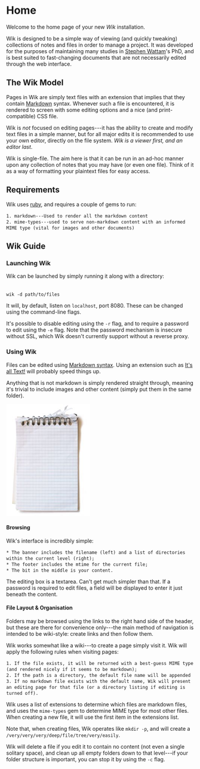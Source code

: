 Home
====

Welcome to the home page of your new *Wik* installation.

Wik is designed to be a simple way of viewing (and quickly tweaking) collections of notes and files in order to manage a project.  It was developed for the purposes of maintaining many studies in [Stephen Wattam](http://stephenwattam.com)'s PhD, and is best suited to fast-changing documents that are not necessarily edited through the web interface.


The Wik Model
-------------
Pages in Wik are simply text files with an extension that implies that they contain [Markdown](http://daringfireball.net/projects/markdown/) syntax.  Whenever such a file is encountered, it is rendered to screen with some editing options and a nice (and print-compatible) CSS file.  

Wik is *not* focused on editing pages---it has the ability to create and modify text files in a simple manner, but for all major edits it is recommended to use your own editor, directly on the file system.  *Wik is a viewer first, and an editor last*.

Wik is single-file.  The aim here is that it can be run in an ad-hoc manner upon any collection of notes that you may have (or even one file).  Think of it as a way of formatting your plaintext files for easy access.

Requirements
------------
Wik uses [ruby](http://www.ruby-lang.org/en/), and requires a couple of gems to run:

    1. markdown---Used to render all the markdown content
    2. mime-types---used to serve non-markdown content with an informed MIME type (vital for images and other documents)

Wik Guide
---------

### Launching Wik
Wik can be launched by simply running it along with a directory:

<code>
wik -d path/to/files
</code>

It will, by default, listen on `localhost`, port 8080.  These can be changed using the command-line flags.  

It's possible to disable editing using the `-r` flag, and to require a password to edit using the `-e` flag.  Note that the password mechanism is insecure without SSL, which Wik doesn't currently support without a reverse proxy.

### Using Wik
Files can be edited using [Markdown syntax](syntax).  Using an extension such as [It's all Text!](https://addons.mozilla.org/en-US/firefox/addon/its-all-text/) will probably speed things up.

Anything that is not markdown is simply rendered straight through, meaning it's trivial to include images and other content (simply put them in the same folder).

![A visual metaphor](notes.jpg)

#### Browsing
Wik's interface is incredibly simple:

    * The banner includes the filename (left) and a list of directories within the current level (right);
    * The footer includes the mtime for the current file;
    * The bit in the middle is your content.

The editing box is a textarea.  Can't get much simpler than that.  If a password is required to edit files, a field will be displayed to enter it just beneath the content.

#### File Layout & Organisation
Folders may be browsed using the links to the right hand side of the header, but these are there for convenience only---the main method of navigation is intended to be wiki-style: create links and then follow them.  

Wik works somewhat like a wiki---to create a page simply visit it.  Wik will apply the following rules when visiting pages:

    1. If the file exists, it will be returned with a best-guess MIME type (and rendered nicely if it seems to be markdown);
    2. If the path is a directory, the default file name will be appended
    3. If no markdown file exists with the default name, Wik will present an editing page for that file (or a directory listing if editing is turned off).

Wik uses a list of extensions to determine which files are markdown files, and uses the `mime-types` gem to determine MIME type for most other files.  When creating a new file, it will use the first item in the extensions list.

Note that, when creating files, Wik operates like `mkdir -p`, and will create a `/very/very/very/deep/file/tree/very/easily`.  

Wik will delete a file if you edit it to contain no content (not even a single solitary space), and clean up all empty folders down to that level---if your folder structure is important, you can stop it by using the `-c` flag.
